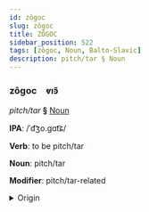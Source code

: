 ```yaml
---
id: zôgoc
slug: zôgoc
title: ZÔGOC
sidebar_position: 522
tags: [zôgoc, Noun, Balto-Slavic]
description: pitch/tar § Noun
---
```


### zôgoc&emsp;<span kind="abugida">ⱴıꜿ̄</span>

*pitch/tar* **§** [Noun](../../tags/Noun)

**IPA**: /ˈd͡ʒo.gɑt͡ɕ/

**Verb**: to be pitch/tar

**Noun**: pitch/tar

**Modifier**: pitch/tar-related

<details>
    <summary>Origin</summary>
    Belarusian дзёгаць dzjóhacʹ [ˈd͡zʲoɣat͡sʲ]<br/>
    <em>Balto-Slavic Language Family</em>
</details>